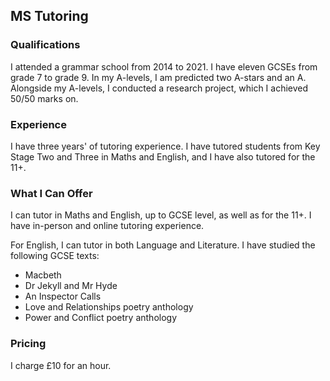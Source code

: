 ## MS Tutoring
### Qualifications

I attended a grammar school from 2014 to 2021. I have eleven GCSEs from grade 7 to grade 9. In my A-levels, I am predicted two A-stars and an A. Alongside my A-levels, I conducted a research project, which I achieved 50/50 marks on. 

### Experience

I have three years' of tutoring experience. I have tutored students from Key Stage Two and Three in Maths and English, and I have also tutored for the 11+. 

### What I Can Offer

I can tutor in Maths and English, up to GCSE level, as well as for the 11+. I have in-person and online tutoring experience. 

For English, I can tutor in both Language and Literature. I have studied the following GCSE texts:

* Macbeth
* Dr Jekyll and Mr Hyde
* An Inspector Calls
* Love and Relationships poetry anthology
* Power and Conflict poetry anthology

### Pricing

I charge £10 for an hour.
